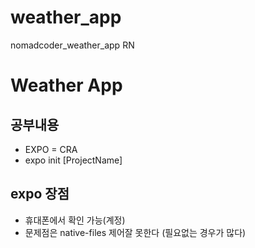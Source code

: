 # weather_app
nomadcoder_weather_app RN

# Weather App

## 공부내용
- EXPO = CRA 
- expo init [ProjectName]

## expo 장점 
- 휴대폰에서 확인 가능(계정)
- 문제점은 native-files 제어잘 못한다 (필요없는 경우가 많다)
